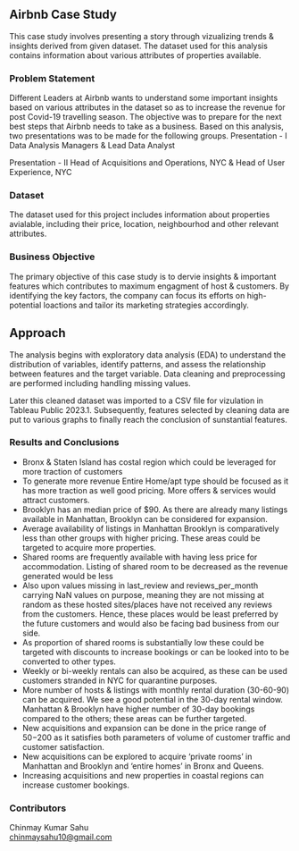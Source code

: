 ## Airbnb Case Study

This case study involves presenting a story through vizualizing trends & insights derived from given dataset. The dataset used for this analysis contains information about various attributes of properties available.

### Problem Statement
Different Leaders at Airbnb wants to understand some important insights based on various attributes in the dataset so as to increase the revenue for post Covid-19 travelling season.
The objective was to prepare for the next best steps that Airbnb needs to take as a business. Based on this analysis, two presentations was to be made for the following groups.
Presentation - I
Data Analysis Managers & Lead Data Analyst

Presentation - II
Head of Acquisitions and Operations, NYC & Head of User Experience, NYC

### Dataset
The dataset used for this project includes information about properties avialable, including their price, location, neighbourhod and other relevant attributes.

### Business Objective
The primary objective of this case study is to dervie insights & important features which contributes to maximum engagment of host & customers. By identifying the key factors, the company can focus its efforts on high-potential loactions and tailor its marketing strategies accordingly.

## Approach
The analysis begins with exploratory data analysis (EDA) to understand the distribution of variables, identify patterns, and assess the relationship between features and the target variable. Data cleaning and preprocessing are performed including handling missing values.

Later this cleaned dataset was imported to a CSV file for vizulation in Tableau Public 2023.1. Subsequently, features selected by cleaning data are put to various graphs to finally reach the conclusion of sunstantial features.

### Results and Conclusions

- Bronx & Staten Island has costal region which could be leveraged for more traction of customers
- To generate more revenue Entire Home/apt type should be focused as it has more traction as well good pricing. More offers & services would attract customers.
- Brooklyn has an median price of $90.  As there are already many listings available in Manhattan, Brooklyn can be considered for expansion.
- Average availability of listings in Manhattan Brooklyn is comparatively less than other groups with higher pricing. These areas could be targeted to acquire more properties.
- Shared rooms are frequently available with having less price for accommodation. Listing of shared room to be decreased as the revenue generated would be less
- Also upon values missing in last_review and reviews_per_month carrying NaN values on purpose, meaning they are not missing at random as these hosted sites/places have not received any reviews from the customers. Hence, these places would be least preferred by the future customers and would also be facing bad business from our side.
- As proportion of shared rooms is substantially low these could be targeted with discounts to increase bookings or can be looked into to be converted to other types.
- Weekly or bi-weekly rentals can also be acquired, as these can be used customers stranded in NYC for quarantine purposes.
- More number of hosts & listings with monthly rental duration (30-60-90) can be acquired. We see a good potential in the 30-day rental window. Manhattan & Brooklyn have higher number of 30-day bookings compared to the others; these areas can be further targeted.
- New acquisitions and expansion can be done in the price range of $50 -$200 as it satisfies both parameters of volume of customer traffic and customer satisfaction.
- New acquisitions can be explored to acquire ‘private rooms’ in Manhattan and Brooklyn and ‘entire homes’ in Bronx and Queens.
- Increasing acquisitions and new properties in coastal regions can increase customer bookings.

### Contributors<br>
Chinmay Kumar Sahu<br>
chinmaysahu10@gmail.com
